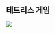 <h2> 테트리스 게임</h2>

<img src="https://img.shields.io/badge/HTML5-FFCA28?style=flat-square&logo=HTML5&logoColor=white"/>
